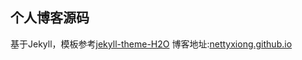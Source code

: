 ## 个人博客源码

基于Jekyll，模板参考[jekyll-theme-H2O](https://github.com/kaeyleo/jekyll-theme-H2O)
博客地址:[nettyxiong.github.io](http://nettyxiong.github.io)
